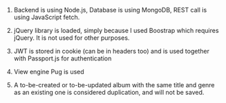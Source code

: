 1. Backend is using Node.js, Database is using MongoDB, REST call is using JavaScript fetch.

2. jQuery library is loaded, simply because I used Boostrap which requires jQuery. It is not used for other purposes.

3. JWT is stored in cookie (can be in headers too) and is used together with Passport.js for authentication

4. View engine Pug is used

5. A to-be-created or to-be-updated album with the same title and genre as an existing one is considered duplication, and will not be saved. 
